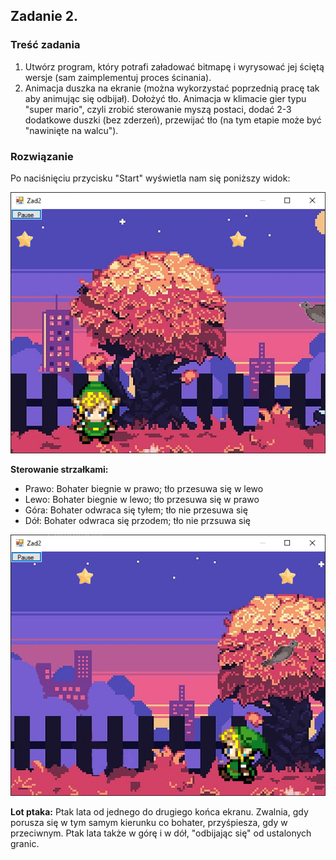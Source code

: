 ## Zadanie 2.

### Treść zadania
1) Utwórz program, który potrafi załadować bitmapę i wyrysować jej ściętą wersje (sam
zaimplementuj proces ścinania).
2) Animacja duszka na ekranie (można wykorzystać poprzednią pracę tak aby animując się
odbijał). Dołożyć tło. Animacja w klimacie gier typu "super mario", czyli zrobić sterowanie
myszą postaci, dodać 2-3 dodatkowe duszki (bez zderzeń), przewijać tło (na tym etapie
może być "nawinięte na walcu").

### Rozwiązanie
Po naciśnięciu przycisku "Start" wyświetla nam się poniższy widok:

![Start](grafiki/screen1.PNG) 

**Sterowanie strzałkami:**
- Prawo: Bohater biegnie w prawo; tło przesuwa się w lewo
- Lewo: Bohater biegnie w lewo; tło przesuwa się w prawo
- Góra: Bohater odwraca się tyłem; tło nie przesuwa się
- Dół: Bohater odwraca się przodem; tło nie przsuwa się

![Biegnij](grafiki/screen2.PNG)

**Lot ptaka:**
Ptak lata od jednego do drugiego końca ekranu. Zwalnia, gdy porusza się w tym samym kierunku co bohater, przyśpiesza, gdy w przeciwnym.
Ptak lata także w górę i w dół, "odbijając się" od ustalonych granic.

